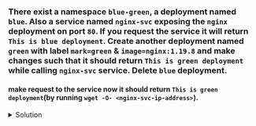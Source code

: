 ### There exist a namespace `blue-green`, a deployment named `blue`. Also a service named `nginx-svc` exposing the `nginx` deployment on port `80`. If you request the service it will return `This is blue deployment`. Create another deployment named `green` with label `mark=green` & `image=nginx:1.19.8` and make changes such that it should return `This is green deployment` while calling `nginx-svc` service. Delete `blue` deployment.

#### make request to the service now it should return `This is green deployment`(by running `wget -O- <nginx-svc-ip-address>`).

<details><summary>Solution</summary>
<p>

```bash
# update the deployment
      ...
      metadata:
        creationTimestamp: null
        labels:
          app: nginx
        name: green
      ...
      ...
      labels:
        app: nginx
        mark: green
    spec:
      initContainers:
        - image: busybox
          name: busybox
          command: ["sh","-c","echo 'This is green deployment' > /sd/index.html"]
      ...
      ...
      containers:
        - image: nginx:1.19.8
          name: nginx
      ...
      ...

# edit nginx-svc
k edit svc nginx-svc -n blue-green
# and update selector to mark: green
...
selector:
  mark: green
...


# check service ip
k get svc -n blue-green

# NAME        TYPE        CLUSTER-IP      EXTERNAL-IP   PORT(S)   AGE
# nginx-svc   ClusterIP   10.110.196.45   <none>        80/TCP    6m16s

# make request
wget -O- <nginx-svc-cluster-ip>

# returns: This is green deployment
```
</p>
</details>